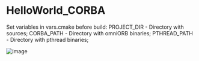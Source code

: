 # HelloWorld_CORBA

Set variables in vars.cmake before build:
PROJECT_DIR - Directory with sources;
CORBA_PATH - Directory with omniORB binaries;
PTHREAD_PATH - Directory with pthread binaries;

![image](https://user-images.githubusercontent.com/51032317/92535547-21f8be80-f240-11ea-8c78-55ffe8f26bd8.png)
